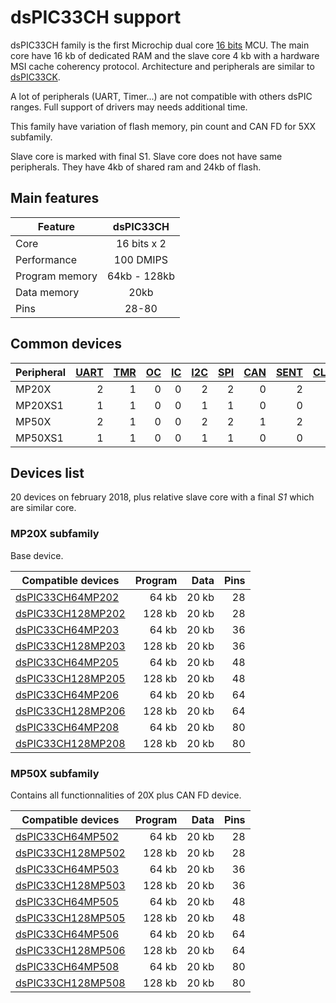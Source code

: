 # dsPIC33CH support

dsPIC33CH family is the first Microchip dual core [16 bits](../pic16b/README.md) MCU. The main core have 16 kb of dedicated RAM and the slave core 4 kb
with a hardware MSI cache coherency protocol. Architecture and peripherals are similar to [dsPIC33CK](../dspic33ck/README.md).

A lot of peripherals (UART, Timer...) are not compatible with others dsPIC ranges. Full support of drivers may needs additional time.

This family have variation of flash memory, pin count and CAN FD for 5XX subfamily.

Slave core is marked with final S1. Slave core does not have same peripherals. They have 4kb of shared ram and 24kb of flash.

## Main features

|Feature|dsPIC33CH|
|-------|:------:|
|Core|16 bits x 2|
|Performance|100 DMIPS|
|Program memory|64kb - 128kb|
|Data memory|20kb|
|Pins|28-80|

## Common devices

|Peripheral      |[UART][1]|[TMR][2] |[OC][3]  |[IC][4]  |[I2C][5] |[SPI][6] |[CAN][7] |[SENT][8]|[CLC][9] |[QEI][10] |[PWM][11] |[MCCP][12]|[SCCP][12]|
|:---------------|--------:|--------:|--------:|--------:|--------:|--------:|--------:|--------:|--------:|---------:|---------:|---------:|---------:|
|MP20X           |        2|        1|        0|        0|        2|        2|        0|        2|        4|         1|         0|         8|         0|
|MP20XS1         |        1|        1|        0|        0|        1|        1|        0|        0|        4|         1|         0|         4|         0|
|MP50X           |        2|        1|        0|        0|        2|        2|        1|        2|        4|         1|         0|         8|         0|
|MP50XS1         |        1|        1|        0|        0|        1|        1|        0|        0|        4|         1|         0|         4|         0|

[1]: ../../driver/uart
[2]: ../../driver/timer
[3]: ../../driver/oc
[4]: ../../driver/ic
[5]: ../../driver/i2c
[6]: ../../driver/spi
[7]: ../../driver/can
[8]: ../../driver/sent
[9]: ../../driver/clc
[10]: ../../driver/qei
[11]: ../../driver/pwm
[12]: ../../driver/mccp

## Devices list

20 devices on february 2018, plus relative slave core with a final *S1* which are similar core.

### MP20X subfamily

Base device.

|Compatible devices|Program|Data|Pins|
|---------|--:|--:|--:|
|[dsPIC33CH64MP202](http://microchip.com/wwwproducts/en/dsPIC33CH64MP202)  | 64 kb|20 kb|28|
|[dsPIC33CH128MP202](http://microchip.com/wwwproducts/en/dsPIC33CH128MP202)|128 kb|20 kb|28|
|[dsPIC33CH64MP203](http://microchip.com/wwwproducts/en/dsPIC33CH64MP203)  | 64 kb|20 kb|36|
|[dsPIC33CH128MP203](http://microchip.com/wwwproducts/en/dsPIC33CH128MP203)|128 kb|20 kb|36|
|[dsPIC33CH64MP205](http://microchip.com/wwwproducts/en/dsPIC33CH64MP205)  | 64 kb|20 kb|48|
|[dsPIC33CH128MP205](http://microchip.com/wwwproducts/en/dsPIC33CH128MP205)|128 kb|20 kb|48|
|[dsPIC33CH64MP206](http://microchip.com/wwwproducts/en/dsPIC33CH64MP206)  | 64 kb|20 kb|64|
|[dsPIC33CH128MP206](http://microchip.com/wwwproducts/en/dsPIC33CH128MP206)|128 kb|20 kb|64|
|[dsPIC33CH64MP208](http://microchip.com/wwwproducts/en/dsPIC33CH64MP208)  | 64 kb|20 kb|80|
|[dsPIC33CH128MP208](http://microchip.com/wwwproducts/en/dsPIC33CH128MP208)|128 kb|20 kb|80|

### MP50X subfamily

Contains all functionnalities of 20X plus CAN FD device.

|Compatible devices|Program|Data|Pins|
|---------|--:|--:|--:|
|[dsPIC33CH64MP502](http://microchip.com/wwwproducts/en/dsPIC33CH64MP502)  | 64 kb|20 kb|28|
|[dsPIC33CH128MP502](http://microchip.com/wwwproducts/en/dsPIC33CH128MP502)|128 kb|20 kb|28|
|[dsPIC33CH64MP503](http://microchip.com/wwwproducts/en/dsPIC33CH64MP503)  | 64 kb|20 kb|36|
|[dsPIC33CH128MP503](http://microchip.com/wwwproducts/en/dsPIC33CH128MP503)|128 kb|20 kb|36|
|[dsPIC33CH64MP505](http://microchip.com/wwwproducts/en/dsPIC33CH64MP505)  | 64 kb|20 kb|48|
|[dsPIC33CH128MP505](http://microchip.com/wwwproducts/en/dsPIC33CH128MP505)|128 kb|20 kb|48|
|[dsPIC33CH64MP506](http://microchip.com/wwwproducts/en/dsPIC33CH64MP506)  | 64 kb|20 kb|64|
|[dsPIC33CH128MP506](http://microchip.com/wwwproducts/en/dsPIC33CH128MP506)|128 kb|20 kb|64|
|[dsPIC33CH64MP508](http://microchip.com/wwwproducts/en/dsPIC33CH64MP508)  | 64 kb|20 kb|80|
|[dsPIC33CH128MP508](http://microchip.com/wwwproducts/en/dsPIC33CH128MP508)|128 kb|20 kb|80|
